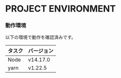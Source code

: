 # PROJECT ENVIRONMENT
### 動作環境

以下の環境で動作を確認済みです。

| タスク  | バージョン |
| :------ | ---------- |
| Node | v14.17.0    |
| yarn     | v1.22.5     |
